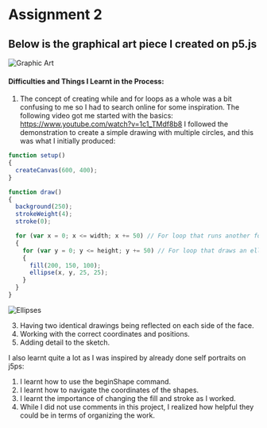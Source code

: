 # Assignment 2


## Below is the graphical art piece I created on p5.js

![Graphic Art](https://user-images.githubusercontent.com/98512511/152915472-3a15de48-6a17-4307-8a1e-238776027b0c.png)


#### Difficulties and Things I Learnt in the Process:
1. The concept of creating while and for loops as a whole was a bit confusing to me so I had to search online for some inspiration. 
      The following video got me started with the basics: https://www.youtube.com/watch?v=1c1_TMdf8b8
      I followed the demonstration to create a simple drawing with multiple circles, and this was what I initially produced:
``` javascript
function setup() 
{
  createCanvas(600, 400);
}

function draw() 
{
  background(250);
  strokeWeight(4);
  stroke(0);

  for (var x = 0; x <= width; x += 50) // For loop that runs another for loop for every value of 'x'
  {
    for (var y = 0; y <= height; y += 50) // For loop that draws an ellipse for every value of 'y' associated with 'x'
    {
      fill(200, 150, 100);
      ellipse(x, y, 25, 25);
    }
  }
}
```
![Ellipses](https://user-images.githubusercontent.com/98512511/152916769-03f179de-da5a-4da0-a02e-f8d48f0f1712.png)
      

      
      
      
3. Having two identical drawings being reflected on each side of the face. 
4. Working with the correct coordinates and positions. 
5. Adding detail to the sketch.



I also learnt quite a lot as I was inspired by already done self portraits on j5ps:
1. I learnt how to use the beginShape command.
2. I learnt how to navigate the coordinates of the shapes.
3. I learnt the importance of changing the fill and stroke as I worked. 
4. While I did not use comments in this project, I realized how helpful they could be in terms of organizing the work. 
